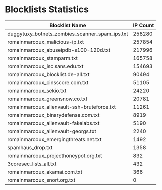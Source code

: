 # Blocklists Statistics
| Blocklist Name | IP Count |
|----|----|
| duggytuxy_botnets_zombies_scanner_spam_ips.txt | 258280 |
| romainmarcoux_malicious-ip.txt | 257854 |
| romainmarcoux_abuseipdb-s100-120d.txt | 217996 |
| romainmarcoux_stamparm.txt | 165758 |
| romainmarcoux_isc.sans.edu.txt | 154693 |
| romainmarcoux_blocklist.de-all.txt | 90494 |
| romainmarcoux_cinsscore.com.txt | 51105 |
| romainmarcoux_sekio.txt | 24220 |
| romainmarcoux_greensnow.co.txt | 20781 |
| romainmarcoux_alienvault-ssh-bruteforce.txt | 11261 |
| romainmarcoux_binarydefense.com.txt | 8919 |
| romainmarcoux_alienvault-fakelabs.txt | 5190 |
| romainmarcoux_alienvault-georgs.txt | 2240 |
| romainmarcoux_emergingthreats.net.txt | 1492 |
| spamhaus_drop.txt | 1358 |
| romainmarcoux_projecthoneypot.org.txt | 832 |
| 3coresec_lists_all.txt | 432 |
| romainmarcoux_akamai.com.txt | 366 |
| romainmarcoux_snort.org.txt | 0 |
